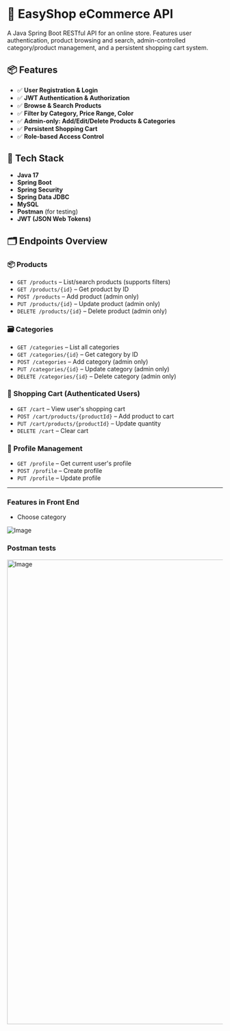 # 🛒 EasyShop eCommerce API

A Java Spring Boot RESTful API for an online store. Features user authentication, product browsing and search, admin-controlled category/product management, and a persistent shopping cart system.

## 📦 Features

- ✅ **User Registration & Login**
- ✅ **JWT Authentication & Authorization**
- ✅ **Browse & Search Products**
- ✅ **Filter by Category, Price Range, Color**
- ✅ **Admin-only: Add/Edit/Delete Products & Categories**
- ✅ **Persistent Shopping Cart**
- ✅ **Role-based Access Control**

## 🚀 Tech Stack

- **Java 17**
- **Spring Boot**
- **Spring Security**
- **Spring Data JDBC**
- **MySQL**
- **Postman** (for testing)
- **JWT (JSON Web Tokens)**

## 🗂️ Endpoints Overview

### 📦 Products
- `GET /products` – List/search products (supports filters)
- `GET /products/{id}` – Get product by ID
- `POST /products` – Add product (admin only)
- `PUT /products/{id}` – Update product (admin only)
- `DELETE /products/{id}` – Delete product (admin only)

### 🗃️ Categories
- `GET /categories` – List all categories
- `GET /categories/{id}` – Get category by ID
- `POST /categories` – Add category (admin only)
- `PUT /categories/{id}` – Update category (admin only)
- `DELETE /categories/{id}` – Delete category (admin only)

### 🛒 Shopping Cart (Authenticated Users)
- `GET /cart` – View user's shopping cart
- `POST /cart/products/{productId}` – Add product to cart
- `PUT /cart/products/{productId}` – Update quantity
- `DELETE /cart` – Clear cart

### 👤 Profile Management
- `GET /profile` – Get current user's profile
- `POST /profile` – Create profile
- `PUT /profile` – Update profile

---


### Features in Front End

- Choose category

![Image](https://github.com/user-attachments/assets/20cb3786-34b9-4341-a10b-0c8f90ee2cb3)

### Postman tests
<img width="1083" alt="Image" src="https://github.com/user-attachments/assets/3de80747-25e5-4a01-aff6-f6b5ab33b75b" />
